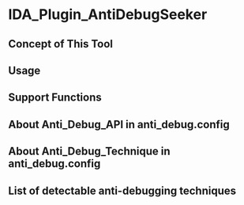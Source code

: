 # IDA_Plugin_AntiDebugSeeker

## Concept of This Tool

## Usage

## Support Functions

## About Anti_Debug_API in anti_debug.config

## About Anti_Debug_Technique in anti_debug.config

## List of detectable anti-debugging techniques


